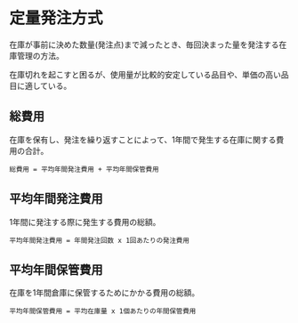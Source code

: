 # 定量発注方式

在庫が事前に決めた数量(発注点)まで減ったとき、毎回決まった量を発注する在庫管理の方法。

在庫切れを起こすと困るが、使用量が比較的安定している品目や、単価の高い品目に適している。

## 総費用

在庫を保有し、発注を繰り返すことによって、1年間で発生する在庫に関する費用の合計。

`総費用 = 平均年間発注費用 + 平均年間保管費用`

## 平均年間発注費用

1年間に発注する際に発生する費用の総額。

`平均年間発注費用 = 年間発注回数 x 1回あたりの発注費用`

## 平均年間保管費用

在庫を1年間倉庫に保管するためにかかる費用の総額。

`平均年間保管費用 = 平均在庫量 x 1個あたりの年間保管費用`

